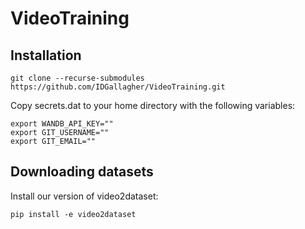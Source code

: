 # VideoTraining

## Installation
```
git clone --recurse-submodules https://github.com/IDGallagher/VideoTraining.git
```

Copy secrets.dat to your home directory with the following variables:

```
export WANDB_API_KEY=""
export GIT_USERNAME=""
export GIT_EMAIL=""
```

## Downloading datasets

Install our version of video2dataset:
```
pip install -e video2dataset
```

